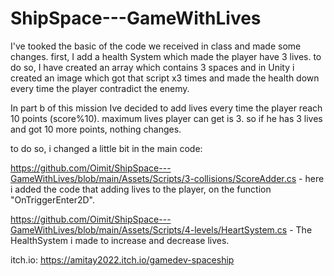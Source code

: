 # ShipSpace---GameWithLives


I've tooked the basic of the code we received in class and made some changes.
first, I add a health System which made the player have 3 lives.
to do so, I have created an array which contains 3 spaces and in Unity i created
an image which got that script x3 times and made the health down every time
the player contradict the enemy.

In part b of this mission Ive decided to add lives every time the player reach 10 points (score%10).
maximum lives player can get is 3. so if he has 3 lives and got 10 more points, nothing changes.

to do so, i changed a little bit in the main code:

https://github.com/Oimit/ShipSpace---GameWithLives/blob/main/Assets/Scripts/3-collisions/ScoreAdder.cs - 
here i added the code that adding lives to the player, on the function "OnTriggerEnter2D".

https://github.com/Oimit/ShipSpace---GameWithLives/blob/main/Assets/Scripts/4-levels/HeartSystem.cs - 
The HealthSystem i made to increase and decrease lives.

itch.io: https://amitay2022.itch.io/gamedev-spaceship
